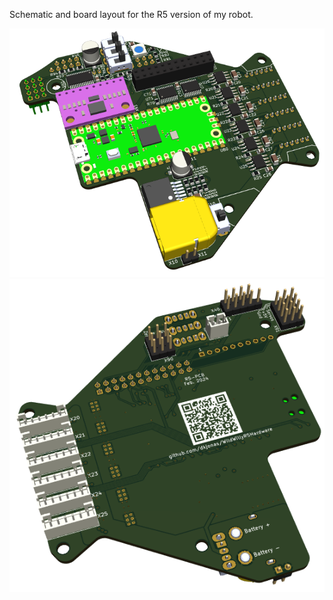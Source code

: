 Schematic and board layout for the R5 version of my robot.

![Render of front](/render/front.png)
![Render of back](/render/back.png)

